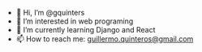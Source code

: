 - 👋 Hi, I’m @gquinters
- 👀 I’m interested in web programing
- 🌱 I’m currently learning Django and React
- 📫 How to reach me: guillermo.quinteros@gmail.com

<!---
gquinters/gquinters is a ✨ special ✨ repository because its `README.md` (this file) appears on your GitHub profile.
You can click the Preview link to take a look at your changes.
--->
